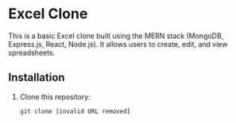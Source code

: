 # Excel Clone

This is a basic Excel clone built using the MERN stack (MongoDB, Express.js, React, Node.js). It allows users to create, edit, and view spreadsheets.

## Installation

1. Clone this repository:
   ```bash
   git clone [invalid URL removed]